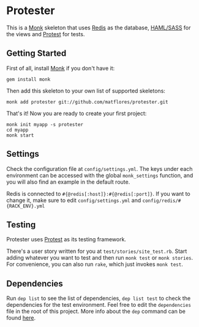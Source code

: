 Protester
=============

This is a [Monk](http://monkrb.com) skeleton that uses [Redis](http://code.google.com/p/redis) as the database, [HAML/SASS](http://haml-lang.com/) for the views and [Protest](http://github.com/matflores/protest) for tests.

Getting Started
---------------

First of all, install [Monk](http://monkrb.com) if you don't have it:

    gem install monk

Then add this skeleton to your own list of supported skeletons:

    monk add protester git://github.com/matflores/protester.git

That's it! Now you are ready to create your first project:

    monk init myapp -s protester
    cd myapp
    monk start

Settings
--------

Check the configuration file at `config/settings.yml`. The keys under each environment can be accessed with the global `monk_settings` function, and you will also find an example in the default route.

Redis is connected to `#{@redis[:host]}:#{@redis[:port]}`. If you want to change it, make sure to edit `config/settings.yml` and `config/redis/#{RACK_ENV}.yml`

Testing
-------

Protester uses [Protest](http://github.com/matflores/protest) as its testing framework.

There's a user story written for you at `test/stories/site_test.rb`. Start adding whatever you want to test and then run `monk test` or `monk stories`. For convenience, you can also run `rake`, which just invokes `monk test`.

Dependencies
------------

Run `dep list` to see the list of dependencies, `dep list test` to check the dependencies for the test environment. Feel free to edit the `dependencies` file in the root of this project. More info about the `dep` command can be found [here](http://github.com/djanowski/dependencies).
